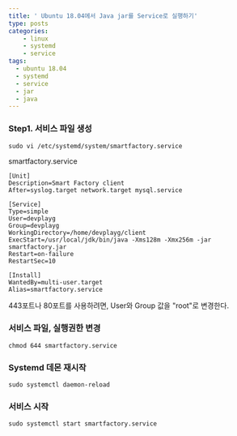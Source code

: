 ```yaml
---
title: ' Ubuntu 18.04에서 Java jar를 Service로 실행하기'
type: posts
categories:
    - linux
    - systemd
    - service
tags:
  - ubuntu 18.04
  - systemd
  - service
  - jar
  - java
---
```


### Step1. 서비스 파일 생성

    sudo vi /etc/systemd/system/smartfactory.service

smartfactory.service

```
[Unit]
Description=Smart Factory client
After=syslog.target network.target mysql.service

[Service]
Type=simple
User=devplayg
Group=devplayg
WorkingDirectory=/home/devplayg/client
ExecStart=/usr/local/jdk/bin/java -Xms128m -Xmx256m -jar smartfactory.jar
Restart=on-failure
RestartSec=10

[Install]
WantedBy=multi-user.target
Alias=smartfactory.service
```

443포트나 80포트를 사용하려면, User와 Group 값을 "root"로 변경한다.

### 서비스 파일, 실행권한 변경

    chmod 644 smartfactory.service

### Systemd 데몬 재시작

    sudo systemctl daemon-reload

### 서비스 시작  

    sudo systemctl start smartfactory.service
